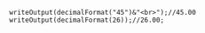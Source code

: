 ```luceescript+trycf
	writeOutput(decimalFormat("45")&"<br>");//45.00
	writeOutput(decimalFormat(26));//26.00;
```
